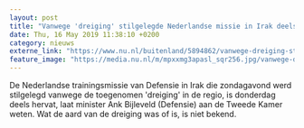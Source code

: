 ```yaml
---
layout: post
title: "Vanwege 'dreiging' stilgelegde Nederlandse missie in Irak deels hervat"
date: Thu, 16 May 2019 11:38:10 +0200
category: nieuws
externe_link: "https://www.nu.nl/buitenland/5894862/vanwege-dreiging-stilgelegde-nederlandse-missie-in-irak-deels-hervat.html"
feature_image: "https://media.nu.nl/m/mpxxmg3apasl_sqr256.jpg/vanwege-dreiging-stilgelegde-nederlandse-missie-in-irak-deels-hervat.jpg"
---
```


De Nederlandse trainingsmissie van Defensie in Irak die zondagavond werd stilgelegd vanwege de toegenomen 'dreiging' in de regio, is donderdag deels hervat, laat minister Ank Bijleveld (Defensie) aan de Tweede Kamer weten. Wat de aard van de dreiging was of is, is niet bekend.
